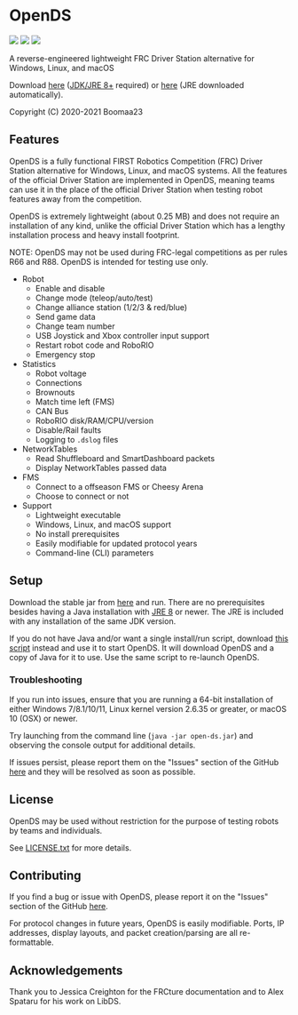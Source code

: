 # OpenDS
<a href="https://github.com/Boomaa23/open-ds/actions?query=branch%3Amaster+event%3Apush"><img src="https://github.com/Boomaa23/open-ds/workflows/Java%20CI/badge.svg" /></a>
<a href="https://github.com/Boomaa23/open-ds/releases/latest"><img src="https://img.shields.io/github/v/release/Boomaa23/open-ds" /></a>
<a href="https://codeclimate.com/github/Boomaa23/open-ds/maintainability"><img src="https://api.codeclimate.com/v1/badges/dd8308d08264f085a5fb/maintainability" /></a>

A reverse-engineered lightweight FRC Driver Station alternative for Windows, Linux, and macOS

Download [here](https://boomaa23.github.io/open-ds/#dl-jar) ([JDK/JRE 8+](https://adoptopenjdk.net/) required) or [here](https://boomaa23.github.io/open-ds/#dl-script) (JRE downloaded automatically).

Copyright (C) 2020-2021 Boomaa23

## Features
OpenDS is a fully functional FIRST Robotics Competition (FRC) Driver Station 
alternative for Windows, Linux, and macOS systems.
All the features of the official Driver Station are implemented in OpenDS, 
meaning teams can use it in the place of the official Driver Station 
when testing robot features away from the competition.

OpenDS is extremely lightweight (about 0.25 MB) and does not require an 
installation of any kind, unlike the official Driver Station which 
has a lengthy installation process and heavy install footprint.

NOTE: OpenDS may not be used during FRC-legal competitions as per 
rules R66 and R88. OpenDS is intended for testing use only.

* Robot
    * Enable and disable
    * Change mode (teleop/auto/test)
    * Change alliance station (1/2/3 & red/blue)
    * Send game data
    * Change team number
    * USB Joystick and Xbox controller input support
    * Restart robot code and RoboRIO
    * Emergency stop
* Statistics
    * Robot voltage
    * Connections
    * Brownouts
    * Match time left (FMS)
    * CAN Bus
    * RoboRIO disk/RAM/CPU/version
    * Disable/Rail faults
    * Logging to `.dslog` files
* NetworkTables
    * Read Shuffleboard and SmartDashboard packets
    * Display NetworkTables passed data
* FMS
    * Connect to a offseason FMS or Cheesy Arena
    * Choose to connect or not
* Support
    * Lightweight executable
    * Windows, Linux, and macOS support
    * No install prerequisites
    * Easily modifiable for updated protocol years
    * Command-line (CLI) parameters
    
## Setup
Download the stable jar from [here](https://boomaa23.github.io/open-ds/#dl-jar) and run. There are no prerequisites besides having a Java installation with [JRE 8](https://adoptopenjdk.net/) or newer. The JRE is included with any installation of the same JDK version.

If you do not have Java and/or want a single install/run script, download [this script](https://boomaa23.github.io/open-ds/#dl-script) instead and use it to start OpenDS. It will download OpenDS and a copy of Java for it to use. Use the same script to re-launch OpenDS.

### Troubleshooting
If you run into issues, ensure that you are running a 64-bit installation of either Windows 7/8.1/10/11, Linux kernel version 2.6.35 or greater, or macOS 10 (OSX) or newer.

Try launching from the command line (`java -jar open-ds.jar`) and observing the console output for additional details.

If issues persist, please report them on the "Issues" section of the GitHub [here](https://github.com/Boomaa23/open-ds/issues) and they will be resolved as soon as possible.



## License
OpenDS may be used without restriction for the purpose of testing robots by teams and individuals.

See [LICENSE.txt](https://github.com/Boomaa23/open-ds/blob/master/LICENSE.txt) for more details.

## Contributing
If you find a bug or issue with OpenDS, please report it on the "Issues" section of the GitHub [here](https://github.com/Boomaa23/open-ds/issues).

For protocol changes in future years, OpenDS is easily modifiable. Ports, IP addresses, display layouts, and packet creation/parsing are all re-formattable.

## Acknowledgements
Thank you to Jessica Creighton for the FRCture documentation and to Alex Spataru for his work on LibDS.